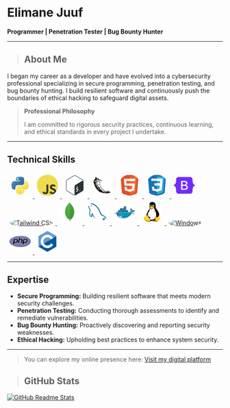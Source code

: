 # Elimane Juuf

**Programmer | Penetration Tester | Bug Bounty Hunter**

---

> ## About Me

I began my career as a developer and have evolved into a cybersecurity professional specializing in secure programming, penetration testing, and bug bounty hunting. I build resilient software and continuously push the boundaries of ethical hacking to safeguard digital assets.

> **Professional Philosophy**
>
> I am committed to rigorous security practices, continuous learning, and ethical standards in every project I undertake.

---

## Technical Skills

<a href="https://www.python.org/">
  <img src="https://raw.githubusercontent.com/devicons/devicon/master/icons/python/python-original.svg" alt="Python" style="width:50px; margin:5px; border-radius:50%;" />
</a>
<a href="https://developer.mozilla.org/en-US/docs/Web/JavaScript">
  <img src="https://raw.githubusercontent.com/devicons/devicon/master/icons/javascript/javascript-original.svg" alt="JavaScript" style="width:50px; margin:5px; border-radius:50%;" />
</a>
<a href="https://www.gnu.org/software/bash/">
  <img src="https://raw.githubusercontent.com/devicons/devicon/master/icons/bash/bash-original.svg" alt="Bash" style="width:50px; margin:5px; border-radius:50%;" />
</a>
<a href="https://flask.palletsprojects.com/">
  <img src="https://raw.githubusercontent.com/devicons/devicon/master/icons/flask/flask-original.svg" alt="Flask" style="width:50px; margin:5px; border-radius:50%;" />
</a>
<a href="https://developer.mozilla.org/en-US/docs/Web/HTML">
  <img src="https://raw.githubusercontent.com/devicons/devicon/master/icons/html5/html5-original.svg" alt="HTML5" style="width:50px; margin:5px; border-radius:50%;" />
</a>
<a href="https://developer.mozilla.org/en-US/docs/Web/CSS">
  <img src="https://raw.githubusercontent.com/devicons/devicon/master/icons/css3/css3-original.svg" alt="CSS3" style="width:50px; margin:5px; border-radius:50%;" />
</a>
<a href="https://getbootstrap.com/">
  <img src="https://raw.githubusercontent.com/devicons/devicon/master/icons/bootstrap/bootstrap-plain.svg" alt="Bootstrap" style="width:50px; margin:5px; border-radius:50%;" />
</a>
<a href="https://tailwindcss.com/">
  <img src="https://upload.wikimedia.org/wikipedia/commons/d/d5/Tailwind_CSS_Logo.svg" alt="Tailwind CSS" style="width:50px; margin:5px; border-radius:50%;" />
</a>
<a href="https://www.mongodb.com/">
  <img src="https://raw.githubusercontent.com/devicons/devicon/master/icons/mongodb/mongodb-original.svg" alt="MongoDB" style="width:50px; margin:5px; border-radius:50%;" />
</a>
<a href="https://www.mysql.com/">
  <img src="https://raw.githubusercontent.com/devicons/devicon/master/icons/mysql/mysql-original.svg" alt="MySQL" style="width:50px; margin:5px; border-radius:50%;" />
</a>
<a href="https://www.docker.com/">
  <img src="https://raw.githubusercontent.com/devicons/devicon/master/icons/docker/docker-original.svg" alt="Docker" style="width:50px; margin:5px; border-radius:50%;" />
</a>
<a href="https://www.linux.org/">
  <img src="https://raw.githubusercontent.com/devicons/devicon/master/icons/linux/linux-original.svg" alt="Linux" style="width:50px; margin:5px; border-radius:50%;" />
</a>
<a href="https://www.microsoft.com/windows">
  <img src="https://upload.wikimedia.org/wikipedia/commons/5/5f/Windows_logo_-_2012.svg" alt="Windows" style="width:50px; margin:5px; border-radius:50%;" />
</a>
<a href="https://www.php.net/">
  <img src="https://raw.githubusercontent.com/devicons/devicon/master/icons/php/php-original.svg" alt="PHP" style="width:50px; margin:5px; border-radius:50%;" />
</a>
<a href="https://en.wikipedia.org/wiki/C_(programming_language)">
  <img src="https://raw.githubusercontent.com/devicons/devicon/master/icons/c/c-original.svg" alt="C" style="width:50px; margin:5px; border-radius:50%;" />
</a>

---

## Expertise

- **Secure Programming:** Building resilient software that meets modern security challenges.
- **Penetration Testing:** Conducting thorough assessments to identify and remediate vulnerabilities.
- **Bug Bounty Hunting:** Proactively discovering and reporting security weaknesses.
- **Ethical Hacking:** Upholding best practices to enhance system security.

---

> You can explore my online presence here: [Visit my digital platform](https://jusot99.github.io)

> ## GitHub Stats
>
[![GitHub Readme Stats](https://github-readme-stats.vercel.app/api?username=jusot99&show_icons=true&theme=dark)](https://github.com/jusot99)
